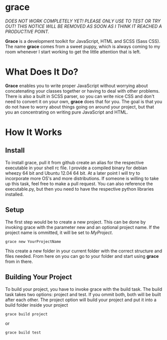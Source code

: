 grace
=====

*DOES NOT WORK COMPLETELY YET! PLEASE ONLY USE TO TEST OR TRY OUT! THIS NOTICE WILL BE REMOVED AS SOON AS I THINK IT REACHED A PRODUCTIVE POINT.*

**Grace** is a development toolkit for JavaScript, HTML and SCSS (Sass CSS).
The name **grace** comes from a sweet puppy, which is always coming to my room whenever I start working to get the little attention that is left.

What Does It Do?
================

**Grace** enables you to write proper JavaScript without worrying about concatenating your classes together or having to deal with other problems. There is also a built in SCSS parser, so you can write nice CSS and don't need to convert it on your own, **grace** does that for you.
The goal is that you do not have to worry about things going on around your project, but that you an concentrating on writing pure JavaScript and HTML.

How It Works
============

Install
-------

To install grace, pull it from github create an alias for the respective executable in your shell rc file. I provide a compiled binary for debian wheezy 64 bit and Ubuntu 12.04 64 bit. At a later point I will try to incorporate more OS's and more distributions. If someone is willing to take up this task, feel free to make a pull request. You can also reference the executable.py, but then you need to have the respective python libraries installed.

Setup
-----

The first step would be to create a new project. This can be done by invoking grace with the parameter new and an optional project name. If the project name is ommitted, it will be set to _MyProject_.
```shell
grace new YourProjectName
```
This create a new folder in your current folder with the correct structure and files needed. From here on you can go to your folder and start using **grace** from in there.

Building Your Project
---------------------

To build your project, you have to invoke grace with the build task. The build task takes two options: project and test. If you ommit both, both will be built after each other. The project option will build your project and put it into a build folder inside your project
```shell
grace build project
```
or
```shell
grace build test
```
